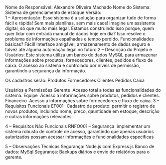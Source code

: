 Nome do Responsável: Alexandre Oliveira Machado
Nome do Sistema: Sistema de gerenciamento de estoque
Versão:  
1 – Apresentação:
Esse sistema é a solução para organizar tudo de forma fácil e rápida! Sem mais planilhas, sem mais caos! Imagine um assistente digital, só que muito mais legal. Estamos construindo isso porque, quem quer lidar com entrada manual de dados hoje em dia? Isso resolve o problema de informações espalhadas e tempo perdido. Funcionalidades básicas? Fácil! Interface amigável, armazenamento de dados seguro e talvez até alguma automação legal no futuro
2 – Descrição do Projeto e Usuários:
Este sistema utiliza um banco de dados MySQL para armazenar informações sobre produtos, fornecedores, clientes, pedidos e fluxo de caixa. O acesso ao sistema é controlado por níveis de permissão, garantindo a segurança da informação. 

Os cadastros serão:
Produtos
Fornecedores
Clientes
Pedidos
Caixa

Usuários e Permissões
Gerente  Acesso total a todas as funcionalidades do sistema.
Equipe  Acesso a informações sobre produtos, pedidos e clientes.
Financeiro  Acesso a informações sobre fornecedores e fluxo de caixa.
3 – Requisitos Funcionais
EF001- Cadastro de produto: permitir o registro de novos produtos, incluindo nome, preço, qauntidade em estoque, descrição e outras informações relevantes


4 – Requisitos Não Funcionais
RNFO001 – Segurança: implementar um sistema robusto de controle de acesso, garantindo que apenas usuários autorizados possam acessar informações e funcionalidades especificas

5 – Observações Técnicas
Segurança: Node.js com Express.js
Banco de dados: MySql
Segurança: Backups diários e envio de relatórios para o gerente.
